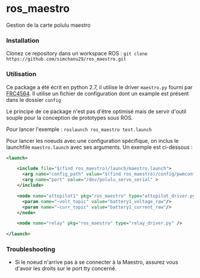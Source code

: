 # ros_maestro
Gestion de la carte polulu maestro

### Installation

Clonez ce repository dans un workspace ROS : `git clone https://github.com/simchanu29/ros_maestro.git`

### Utilisation

Ce package a été écrit en python 2.7, il utilise le driver `maestro.py` fourni par [FRC4564](https://github.com/FRC4564/Maestro).
Il utilise un fichier de configuration dont un example est présent dans le dossier `config`

Le principe de ce package n'est pas d'être optimisé mais de servir d'outil souple pour la conception de prototypes sous ROS.

Pour lancer l'exemple : `roslaunch ros_maestro test.launch`

Pour lancer les noeuds avec une configuration spécifique, on inclus le launchfile `maestro.launch` avec ses arguments. Un exemple est ci-dessous :
```xml
<launch>

    <include file="$(find ros_maestro)/launch/maestro.launch">
      <arg name="config_path" value="$(find ros_maestro)/config/pwmconfig_example.yaml">
      <arg name="port" value="/dev/polulu_servo_serial" >
    </include>

    <node name="attopilot1" pkg="ros_maestro" type="attopilot_driver.py">
      <param name="~volt_topic" value="battery1_voltage_raw"/>
      <param name="~curr_topic" value="battery1_current_raw"/>
    </node>

    <node name="relay" pkg="ros_maestro" type="relay_driver.py" />

</launch>
```

### Troubleshooting

 - Si le noeud n'arrive pas à se connecter à la Maestro, assurez vous d'avoir les droits sur le port tty concerné.
